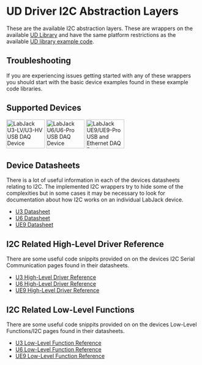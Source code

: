 # UD Driver I2C Abstraction Layers
These are the available I2C abstraction layers.  These are wrappers on the available [UD Library](https://labjack.com/support/software/installers/ud) and have the same platform restrictions as the available [UD library example code](https://labjack.com/support/software/examples/ud).

## Troubleshooting
If you are experiencing issues getting started with any of these wrappers you should start with the basic device examples found in these example code libraries.

## Supported Devices
<a href="https://labjack.com/products/u3"><img src="https://labjack.com/sites/default/files/U3HV_white_shadow.JPG" width="100px" height="75px" alt="LabJack U3-LV/U3-HV USB DAQ Device" title="U3"></a>
<a href="https://labjack.com/products/u6"><img src="https://labjack.com/sites/default/files/U6_0.jpg" width="100px" height="75px" alt="LabJack U6/U6-Pro USB DAQ Device" title="U6"></a>
<a href="https://labjack.com/products/ue9"><img src="https://labjack.com/sites/default/files/UE9.JPG" width="100px" height="75px" alt="LabJack UE9/UE9-Pro USB and Ethernet DAQ Device" title="UE9"></a>

## Device Datasheets
There is a lot of useful information in each of the devices datasheets relating to I2C.  The implemented I2C wrappers try to hide some of the complexities but in some cases it may be necessary to look for documentation about how I2C works on an individual LabJack device.
* [U3 Datasheet](https://labjack.com/support/datasheets/u3)
* [U6 Datasheet](https://labjack.com/support/datasheets/u6)
* [UE9 Datasheet](https://labjack.com/support/datasheets/ue9)

## I2C Related High-Level Driver Reference
There are some useful code snippits provided on on the devices I2C Serial Communication pages found in their datasheets.
* [U3 High-Level Driver Reference](https://labjack.com/support/datasheets/u3/high-level-driver/example-pseudocode/i2c)
* [U6 High-Level Driver Reference](https://labjack.com/support/datasheets/u6/high-level-driver/example-pseudocode/i2c)
* [UE9 High-Level Driver Reference](https://labjack.com/support/datasheets/ue9/high-level-driver/example-pseudocode/i2c)

## I2C Related Low-Level Functions
There are some useful code snippits provided on on the devices Low-Level Functions/I2C pages found in their datasheets.
* [U3 Low-Level Function Reference](https://labjack.com/support/datasheets/u3/low-level-function-reference/i2c)
* [U6 Low-Level Function Reference](https://labjack.com/support/datasheets/u6/low-level-function-reference/i2c)
* [UE9 Low-Level Function Reference](https://labjack.com/support/datasheets/ue9/low-level-function-reference/control-functions/i2c)